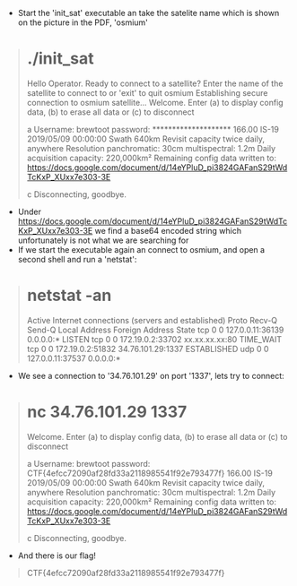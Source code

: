 
 - Start the 'init_sat' executable an take the satelite name which is shown on the picture in the PDF, 'osmium'
 > # ./init_sat
> Hello Operator. Ready to connect to a satellite?
> Enter the name of the satellite to connect to or 'exit' to quit
> osmium
> Establishing secure connection to osmium
>  satellite...
> Welcome. Enter (a) to display config data, (b) to erase all data or (c) to disconnect
> 
> a
> Username: brewtoot password: ********************	166.00 IS-19 2019/05/09 00:00:00	Swath 640km	Revisit capacity twice daily, anywhere Resolution panchromatic: 30cm multispectral: 1.2m	Daily acquisition capacity: 220,000km²	Remaining config data written to: https://docs.google.com/document/d/14eYPluD_pi3824GAFanS29tWdTcKxP_XUxx7e303-3E
> 
> c
> Disconnecting, goodbye.
 - Under https://docs.google.com/document/d/14eYPluD_pi3824GAFanS29tWdTcKxP_XUxx7e303-3E we find a base64 encoded string which unfortunately is not what we are searching for
 - If we start the executable again an connect to osmium, and open a second shell and run a 'netstat':
> # netstat -an
> Active Internet connections (servers and established)
> Proto Recv-Q Send-Q Local Address           Foreign Address         State
> tcp        0      0 127.0.0.11:36139        0.0.0.0:*               LISTEN
> tcp        0      0 172.19.0.2:33702        xx.xx.xx.xx:80         TIME_WAIT
> tcp        0      0 172.19.0.2:51832        34.76.101.29:1337       ESTABLISHED
> udp        0      0 127.0.0.11:37537        0.0.0.0:*

 - We see a connection to '34.76.101.29' on port '1337', lets try to connect:

> # nc 34.76.101.29 1337
> Welcome. Enter (a) to display config data, (b) to erase all data or (c) to disconnect
>
>a
>Username: brewtoot password: CTF{4efcc72090af28fd33a2118985541f92e793477f}	166.00 IS-19 2019/05/09 00:00:00	Swath 640km	Revisit capacity twice daily, anywhere Resolution panchromatic: 30cm multispectral: 1.2m	Daily acquisition capacity: 220,000km²	Remaining config data written to: https://docs.google.com/document/d/14eYPluD_pi3824GAFanS29tWdTcKxP_XUxx7e303-3E
>
>c
>Disconnecting, goodbye.

- And there is our flag!

>CTF{4efcc72090af28fd33a2118985541f92e793477f}
